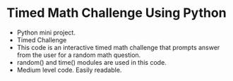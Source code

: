 # Timed Math Challenge Using Python

- Python mini project.
- Timed Challenge
- This code is an interactive timed math challenge that prompts answer from the user for a random math question.
- random() and time() modules are used in this code.
- Medium level code. Easily readable.
